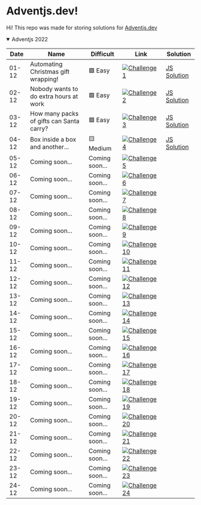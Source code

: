 # Adventjs.dev!

Hi! This repo was made for storing solutions for [Adventjs.dev](https://adventjs.dev/)

<details open>
  <summary>Adventjs 2022</summary>
  
|         Date       |Name         |Difficult    |Link      | Solution |
|----------------|-----------------|--------|----------------|---|
|01-12|Automating Christmas gift wrapping!| 🟩 Easy |[![Challenge1](https://adventjs.dev/challenges-2022/1.svg)](https://adventjs.dev/challenges/2022/1)| [JS Solution](./2022/challenge01/index.js)|
|02-12|Nobody wants to do extra hours at work| 🟩 Easy |[![Challenge2](https://adventjs.dev/challenges-2022/2.svg)](https://adventjs.dev/challenges/2022/2)| [JS Solution](./2022/challenge02/index.js)|
|03-12|How many packs of gifts can Santa carry?| 🟩 Easy |[![Challenge3](https://adventjs.dev/challenges-2022/3.svg)](https://adventjs.dev/challenges/2022/3)| [JS Solution](./2022/challenge03/index.js)|
|04-12|Box inside a box and another...| 🟨 Medium |[![Challenge4](https://adventjs.dev/challenges-2022/4.svg)](https://adventjs.dev/challenges/2022/4)| [JS Solution](./2022/challenge04/index.js)|
|05-12|Coming soon...|Coming soon...|[![Challenge5](https://adventjs.dev/challenges-2022/5.svg)](https://adventjs.dev/challenges/2022/5)|
|06-12|Coming soon...|Coming soon...|[![Challenge6](https://adventjs.dev/challenges-2022/6.svg)](https://adventjs.dev/challenges/2022/6)|
|07-12|Coming soon...|Coming soon...|[![Challenge7](https://adventjs.dev/challenges-2022/7.svg)](https://adventjs.dev/challenges/2022/7)|
|08-12|Coming soon...|Coming soon...|[![Challenge8](https://adventjs.dev/challenges-2022/8.svg)](https://adventjs.dev/challenges/2022/8)|
|09-12|Coming soon...|Coming soon...|[![Challenge9](https://adventjs.dev/challenges-2022/9.svg)](https://adventjs.dev/challenges/2022/9)|
|10-12|Coming soon...|Coming soon...|[![Challenge10](https://adventjs.dev/challenges-2022/10.svg)](https://adventjs.dev/challenges/2022/10)|
|11-12|Coming soon...|Coming soon...|[![Challenge11](https://adventjs.dev/challenges-2022/11.svg)](https://adventjs.dev/challenges/2022/11)|
|12-12|Coming soon...|Coming soon...|[![Challenge12](https://adventjs.dev/challenges-2022/12.svg)](https://adventjs.dev/challenges/2022/12)|
|13-12|Coming soon...|Coming soon...|[![Challenge13](https://adventjs.dev/challenges-2022/13.svg)](https://adventjs.dev/challenges/2022/13)|
|14-12|Coming soon...|Coming soon...|[![Challenge14](https://adventjs.dev/challenges-2022/14.svg)](https://adventjs.dev/challenges/2022/14)|
|15-12|Coming soon...|Coming soon...|[![Challenge15](https://adventjs.dev/challenges-2022/15.svg)](https://adventjs.dev/challenges/2022/15)|
|16-12|Coming soon...|Coming soon...|[![Challenge16](https://adventjs.dev/challenges-2022/16.svg)](https://adventjs.dev/challenges/2022/16)|
|17-12|Coming soon...|Coming soon...|[![Challenge17](https://adventjs.dev/challenges-2022/17.svg)](https://adventjs.dev/challenges/2022/17)|
|18-12|Coming soon...|Coming soon...|[![Challenge18](https://adventjs.dev/challenges-2022/18.svg)](https://adventjs.dev/challenges/2022/18)|
|19-12|Coming soon...|Coming soon...|[![Challenge19](https://adventjs.dev/challenges-2022/19.svg)](https://adventjs.dev/challenges/2022/19)|
|20-12|Coming soon...|Coming soon...|[![Challenge20](https://adventjs.dev/challenges-2022/20.svg)](https://adventjs.dev/challenges/2022/20)|
|21-12|Coming soon...|Coming soon...|[![Challenge21](https://adventjs.dev/challenges-2022/21.svg)](https://adventjs.dev/challenges/2022/21)|
|22-12|Coming soon...|Coming soon...|[![Challenge22](https://adventjs.dev/challenges-2022/22.svg)](https://adventjs.dev/challenges/2022/22)|
|23-12|Coming soon...|Coming soon...|[![Challenge23](https://adventjs.dev/challenges-2022/23.svg)](https://adventjs.dev/challenges/2022/23)|
|24-12|Coming soon...|Coming soon...|[![Challenge24](https://adventjs.dev/challenges-2022/24.svg)](https://adventjs.dev/challenges/2022/24)|
</details>
